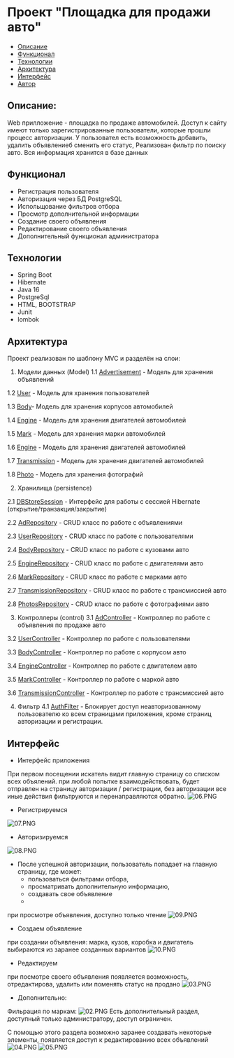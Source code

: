# Проект "Площадка для продажи авто"

* [Описание](#описание)
* [Функционал](#функционал)
* [Технологии](#технологии)
* [Архитектура](#архитектура)
* [Интерфейс](#интерфейс)
* [Автор](#автор)

## Описание:
Web прилложение - площадка по продаже автомобилей. 
Доступ к сайту имеют только зарегистрированные пользователи,
которые прошли процесс авторизации. У пользовател есть возможность добавить,
удалить объявлениеб сменить его статус, Реализован фильтр по поиску авто.
Вся информация хранится в базе данных

## Функционал
* Регистрация пользователя
* Авторизация через БД PostgreSQL
* Испольщование фильтров отбора
* Просмотр дополнительной информации
* Создание своего объявления
* Редактирование своего объявления
* Дополнительный функционал администратора

## Технологии
* Spring Boot
* Hibernate
* Java 16
* PostgreSql
* HTML, BOOTSTRAP
* Junit
* lombok

## Архитектура
Проект реализован по шаблону MVC и разделён на слои:

1. Модели данных (Model)
1.1 [Advertisement](src/main/java/ru/job4j/car/model/Advertisement.java) - 
Модель для хранения объявлений

1.2 [User](src/main/java/ru/job4j/car/model/User.java) -
Модель для хранения пользователей

1.3 [Body](src/main/java/ru/job4j/car/model/Body.java)-
Модель для хранения корпусов автомобилей

1.4 [Engine](src/main/java/ru/job4j/car/model/Engine.java) -
Модель для хранения двигателей автомобилей

1.5 [Mark](src/main/java/ru/job4j/car/model/Mark.java) -
Модель для хранения марки автомобилей

1.6 [Engine](src/main/java/ru/job4j/car/model/Engine.java) -
Модель для хранения двигателей автомобилей

1.7 [Transmission](src/main/java/ru/job4j/car/model/Transmission.java) -
Модель для хранения двигателей автомобилей

1.8 [Photo](src/main/java/ru/job4j/car/model/Photo.java) -
Модель для хранения фотографий

2. Хранилища (persistence)

2.1 [DBStoreSession](src/main/java/ru/job4j/car/persistence/DBStoreSession.java) - 
Интерфейс для работы с сессией Hibernate (открытие/транзакция/закрытие)

2.2 [AdRepository](src/main/java/ru/job4j/car/persistence/AdRepository.java) -
CRUD класс по работе с объявлениями

2.3 [UserRepository](src/main/java/ru/job4j/car/persistence/UserRepository.java) -
CRUD класс по работе с пользователями

2.4 [BodyRepository](src/main/java/ru/job4j/car/persistence/BodyRepository.java) -
CRUD класс по работе с кузовами авто

2.5 [EngineRepository](src/main/java/ru/job4j/car/persistence/EngineRepository.java) -
CRUD класс по работе с двигателями авто

2.6 [MarkRepository](src/main/java/ru/job4j/car/persistence/MarkRepository.java) -
CRUD класс по работе с марками авто

2.7 [TransmissionRepository](src/main/java/ru/job4j/car/persistence/TransmissionRepository.java) -
CRUD класс по работе с трансмиссией авто

2.8 [PhotosRepository](src/main/java/ru/job4j/car/persistence/PhotosRepository.java) -
CRUD класс по работе с фотографиями авто

3. Контроллеры (control)
3.1 [AdController](src/main/java/ru/job4j/car/control/AdController.java) -
Контроллер по работе с объявления по продаже авто

3.2 [UserController](src/main/java/ru/job4j/car/control/UserController.java) -
Контроллер по работе с пользователями

3.3 [BodyController](src/main/java/ru/job4j/car/control/BodyController.java) -
Контроллер по работе с корпусом авто

3.4 [EngineController](src/main/java/ru/job4j/car/control/EngineController.java) -
Контроллер по работе с двигателем авто

3.5 [MarkController](src/main/java/ru/job4j/car/control/MarkController.java) -
Контроллер по работе с маркой авто

3.6 [TransmissionController](src/main/java/ru/job4j/car/control/TransmissionController.java) -
Контроллер по работе с трансмиссией авто

4. Фильтр
4.1 [AuthFilter](src/main/java/ru/job4j/car/filter/AuthFilter.java) -
Блокирует доступ неавторизованному пользователю ко всем страницами приложения,
кроме страниц авторизации и регистрации.

## Интерфейс

* Интерфейс приложения

При первом посещении искатель видит главную страницу со списком всех объялений.
при любой попытке взаимодействовать, будет отправлен на страницу авторизации / регистрации,
без авторизации все иные действия фильтруются и перенаправляются обратно.
![06.PNG](src/main/resources/img/06.JPG)

* Регистрируемся

![07.PNG](src/main/resources/img/07.JPG)

* Авторизируемся

![08.PNG](src/main/resources/img/08.JPG)


* После успешной авторизации, пользователь попадает на главную страницу, где может:
    - пользоваться фильтрами отбора,
    - просматривать дополнительную информацию,
    - создавать свое объявление
    - 
при просмотре объявления, доступно только чтение
 ![09.PNG](src/main/resources/img/09.JPG)

* Создаем объявление

при создании объявления: марка, кузов, коробка и двигатель выбираются из заранее созданных вариантов
![10.PNG](src/main/resources/img/10.JPG)

* Редактируем

при посмотре своего объявления появляется возможность, отредактирова, удалить или поменять статус на продано
  ![03.PNG](src/main/resources/img/03.JPG)

* Дополнительно:

Фильрация по маркам:
![02.PNG](src/main/resources/img/02.JPG)
Есть дополнительный раздел, доступный только администратору, доступ ограничен.

С помощью этого раздела возможно заранее создавать некоторые элементы,
появляется доступ к редактированию всех объявлений
![04.PNG](src/main/resources/img/04.JPG)
![05.PNG](src/main/resources/img/05.JPG)